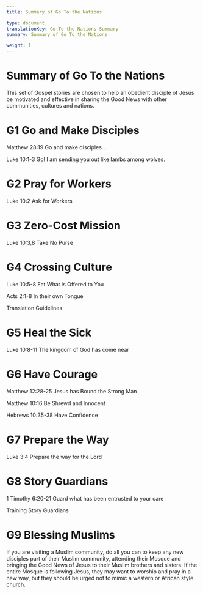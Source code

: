 ```yaml
---
title: Summary of Go To the Nations

type: document
translationKey: Go To the Nations Summary
summary: Summary of Go To the Nations

weight: 1
---
```

# Summary of Go To the Nations
This set of Gospel stories are chosen to help an obedient disciple of Jesus be motivated and effective in sharing the Good News with other communities, cultures and nations.
# G1 Go and Make Disciples

Matthew 28:19 Go and make disciples...	

Luke 10:1-3 Go! I am sending you out like lambs among wolves.
# G2 Pray for Workers

Luke 10:2 Ask for Workers
# G3 Zero-Cost Mission

Luke 10:3,8 Take No Purse
# G4 Crossing Culture

Luke 10:5-8 Eat What is Offered to You	

Acts 2:1-8 In their own Tongue	

Translation Guidelines
# G5 Heal the Sick

Luke 10:8-11 The kingdom of God has come near
# G6 Have Courage

Matthew 12:28-25 Jesus has Bound the Strong Man	

Matthew 10:16 Be Shrewd and Innocent	

Hebrews 10:35-38 Have Confidence
# G7 Prepare the Way

Luke 3:4 Prepare the way for the Lord
# G8 Story Guardians

1 Timothy 6:20-21 Guard what has been entrusted to your care	

Training Story Guardians
# G9 Blessing Muslims

If you are visiting a Muslim community, do all you can to keep any new disciples part of their Muslim community, attending their Mosque and bringing the Good News of Jesus to their Muslim brothers and sisters. If the entire Mosque is following Jesus, they may want to worship and pray in a new way, but they should be urged not to mimic a western or African style church.
